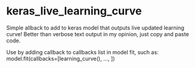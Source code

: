 # keras_live_learning_curve
Simple allback to add to keras model that outputs live updated learning curve!
Better than verbose text output in my opinion, just copy and paste code.

Use by adding callback to callbacks list in model fit, such as:
model.fit(callbacks=[learning_curve(), ..., ])
